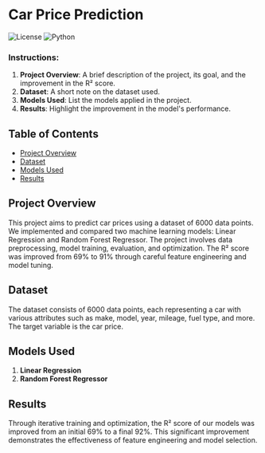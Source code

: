 # Car Price Prediction

![License](https://img.shields.io/badge/license-MIT-blue.svg)
![Python](https://img.shields.io/badge/python-3.7%2B-blue.svg)


### Instructions:
1. **Project Overview**: A brief description of the project, its goal, and the improvement in the R² score.
2. **Dataset**: A short note on the dataset used.
3. **Models Used**: List the models applied in the project.
4. **Results**: Highlight the improvement in the model's performance.

## Table of Contents

- [Project Overview](#project-overview)
- [Dataset](#dataset)
- [Models Used](#models-used)
- [Results](#results)

## Project Overview

This project aims to predict car prices using a dataset of 6000 data points. We implemented and compared two machine learning models: Linear Regression and Random Forest Regressor. The project involves data preprocessing, model training, evaluation, and optimization. The R² score was improved from 69% to 91% through careful feature engineering and model tuning.

## Dataset

The dataset consists of 6000 data points, each representing a car with various attributes such as make, model, year, mileage, fuel type, and more. The target variable is the car price.

## Models Used

1. **Linear Regression**
2. **Random Forest Regressor**

## Results

Through iterative training and optimization, the R² score of our models was improved from an initial 69% to a final 92%. This significant improvement demonstrates the effectiveness of feature engineering and model selection.


